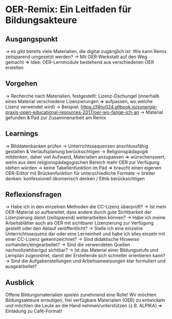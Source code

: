 # OER-Remix: Ein Leitfaden für Bildungsakteure

## Ausgangspunkt
-> es gibt bereits viele Materialien, die digital zugänglich ist: Wie kann Remix zeitsparend umgesetzt werden?
-> Mit OER-Werkstatt auf den Weg gemacht => Idee: OER-Lernmodule bestehend aus verschiedenen OER erstellen

## Vorgehen

-> Recherche nach Materialien, festgestellt: Lizenz-Dschungel (innerhalb eines Material verschiedene Lizenzierungen => aufpassen, wo welche Lizenz verwendet wird)
-> Beispiel: https://f4nv024.gitbook.io/synergie-praxis-open-educational-resources-2017/oer-wo-fange-ich-an
-> Material gefunden & Pad zur Zusammenarbeit am Remix

## Learnings

-> Bilddatenbanken prüfen
-> Unterrichtssequenzen anschlussfähig gestalten & Verlaufsplanung berücksichtigen
-> Religionspädagogik mitdenken, daher viel Aufwand, Materialien anzupassen => wünschenswert, wenn aus dem religionspädagogischen Bereich mehr OER zur Verfügung stehen würden 
-> keine Tabellenfunktion im Pad => braucht einen eigenen OER-Editor mit Brückenfunktion für unterschiedliche Formate
-> breiter denken: konfessionell ökomenisch denken / Ethik berücksichtigen

## Reflexionsfragen

-> Habe ich in den einzelnen Methoden die CC-Lizenz überprüft?
-> Ist mein OER-Material so aufbereitet, dass andere durch gute Sichtbarkeit der Lizenzierung damit (zeitsparend) weiterarbeiten können?
-> Habe ich meine Arbeitsblätter auch als OER mit sichtbarer Lizenzierung zur Verfügung gestellt oder den Ablauf veröffentlicht?
-> Stelle ich eine einzelne Unterrichtssequenz dar oder eine Lerneinheit und habe ich alles einzeln mit einer CC-Lizenz gekennzeichnet?
-> Sind didaktische Hinweise vorhanden/eingearbeitet?
-> Sind die verwendeten Quellen nachvollziehbar/gut sichtbar?
-> Ist das Material einer Bildungsstufe und Lernplan zugeordnet, damit der Erstellende sich schneller orientieren kann?
-> Sind die Aufgabenstellungen und Arbeitsanweisungen klar formuliert und ausgearbeitet?

## Ausblick

Offene Bildungsmaterialien spielen zunehmend eine Rolle! Wir möchten Bildungsakteure ermutigen, frei verfügbare Materialien (OER) zu entwickeln und möchten die Leute an die Hand nehmen/unterstützen (z.B. ALPIKA) => Einladung zu Café-Format!